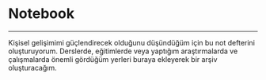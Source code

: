 # Notebook
---

Kişisel gelişimimi güçlendirecek olduğunu düşündüğüm için bu not defterini oluşturuyorum. Derslerde, eğitimlerde veya yaptığım araştırmalarda ve çalışmalarda önemli gördüğüm yerleri buraya ekleyerek bir arşiv oluşturacağım.

